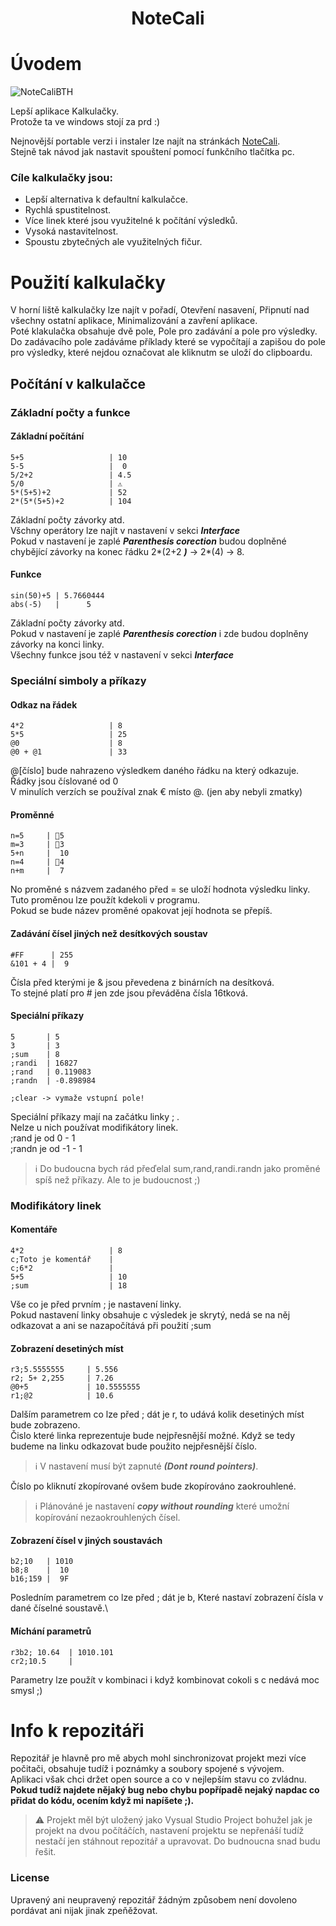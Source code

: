 <h1 align="center">NoteCali</h1>

# Úvodem

![NoteCaliBTH](https://github.com/Tolomaj/NoteCali/assets/59420562/ec611085-34be-4385-b9b1-5fdebab3fab5)


Lepší aplikace Kalkulačky.\
Protože ta ve windows stojí za prd :)

Nejnovější portable verzi i instaler lze najít na stránkách [NoteCali](https://notecali.zironet.cz/).\
Stejně tak návod jak nastavit spouštení pomocí funkčního tlačítka pc.

### Cíle kalkulačky jsou:
- Lepší alternativa k defaultní kalkulačce.
- Rychlá spustitelnost.
- Více linek které jsou využitelné k počítání výsledků.
- Vysoká nastavitelnost.
- Spoustu zbytečných ale využitelných fičur.

# Použití kalkulačky
V horní liště kalkulačky lze najít v pořadí, Otevření nasavení, Připnutí nad všechny ostatní aplikace, Minimalizování a zavření aplikace.\
Poté klakulačka obsahuje dvě pole, Pole pro zadávání a pole pro výsledky. Do zadávacího pole zadáváme příklady které se vypočítají a zapišou do pole pro výsledky, které nejdou označovat ale kliknutm se uloží do clipboardu.

## Počítání v kalkulačce

### Základní počty a funkce

#### Základní počítání
```
5+5                   | 10
5-5                   |  0
5/2+2                 | 4.5
5/0                   | ⚠️
5*(5+5)+2             | 52
2*(5*(5+5)+2          | 104
```
Základní počty závorky atd.\
Všchny operátory lze najít v nastavení v sekci ***Interface***\
Pokud v nastavení je zaplé ***Parenthesis corection*** budou doplněné chybějící závorky na konec řádku 2*(2+2  ***)*** -> 2*(4) -> 8.

#### Funkce 

```
sin(50)+5 | 5.7660444
abs(-5)   |      5
```
Základní počty závorky atd.\
Pokud v nastavení je zaplé ***Parenthesis corection*** i zde budou doplněny závorky na konci linky.\
Všechny funkce jsou též v nastavení v sekci ***Interface***


### Speciální simboly a příkazy

#### Odkaz na řádek
```
4*2                   | 8 
5*5                   | 25
@0                    | 8
@0 + @1               | 33
```
@[číslo] bude nahrazeno výsledkem daného řádku na který odkazuje.\
Řádky jsou číslované od 0\
V minulích verzích se používal znak € místo @. (jen aby nebyli zmatky)

#### Proměnné
```
n=5     | 📝5
m=3     | 📝3
5+n     |  10
n=4     | 📝4
n+m     |  7
```
No proměné s názvem zadaného před = se uloží hodnota výsledku linky.\
Tuto proměnou lze použít kdekoli v programu.\
Pokud se bude název proměné opakovat její hodnota se přepíš.

#### Zadávání čísel jiných než desítkových soustav
```
#FF      | 255
&101 + 4 |  9
```
Čísla před kterými je & jsou převedena z binárních na desítková.\
To stejné platí pro # jen zde jsou převáděna čísla 16tková.


#### Speciální příkazy
```
5       | 5
3       | 3
;sum    | 8
;randi  | 16827
;rand   | 0.119083
;randn  | -0.898984

;clear -> vymaže vstupní pole!
```
Speciální příkazy mají na začátku linky ; .\
Nelze u nich používat modifikátory linek.\
;rand je od 0 - 1\
;randn je od -1 - 1
> :information_source: Do budoucna bych rád přeďelal sum,rand,randi.randn jako proměné spíš než příkazy. Ale to je budoucnost ;)



### Modifikátory linek
#### Komentáře
```
4*2                   | 8 
c;Toto je komentář    |
c;6*2                 |
5+5                   | 10
;sum                  | 18
```
Vše co je před prvním ; je nastavení linky.\
Pokud nastavení linky obsahuje c výsledek je skrytý, nedá se na něj odkazovat a ani se nazapočítává při použití ;sum

#### Zobrazení desetiných míst
```
r3;5.5555555     | 5.556
r2; 5+ 2,255     | 7.26
@0+5  	         | 10.5555555
r1;@2            | 10.6
```
Dalším parametrem co lze před ; dát je r, to udává kolik desetiných míst bude zobrazeno.\
Čislo které linka reprezentuje bude nejpřesnější možné. Když se tedy budeme na linku odkazovat bude použito nejpřesnější číslo.
> :information_source: V nastavení musí být zapnuté ***(Dont round pointers)***.

Číslo po kliknutí zkopírované ovšem bude zkopírováno zaokrouhlené.
> :information_source: Plánováné je nastavení ***copy without rounding*** které umožní kopírování nezaokrouhlených čísel.


#### Zobrazení čísel v jiných soustavách
```
b2;10   | 1010
b8;8    |  10
b16;159 |  9F
```
Posledním parametrem co lze před ; dát je b, Které nastaví zobrazení čísla v dané číselné soustavě.\

#### Míchání parametrů
```
r3b2; 10.64  | 1010.101
cr2;10.5     |
```
Parametry lze použít v kombinaci i když kombinovat cokoli s c nedává moc smysl ;)



# Info k repozitáři
Repozitář je hlavně pro mě abych mohl sinchronizovat projekt mezi více počitači, obsahuje tudíž i poznámky a soubory spojené s vývojem.\
Aplikaci však chci držet open source a co v nejlepším stavu co zvládnu.\
**Pokud tudíž najdete nějaký bug nebo chybu popřípadě nejaký napdac co přidat do kódu, ocením když mi napíšete ;).**
> :warning: Projekt měl být uložený jako Vysual Studio Project bohužel jak je projekt na dvou počítáčích, nastavení projektu se nepřenáší tudíž nestačí jen stáhnout repozitář a upravovat. Do budnoucna snad budu řešit.
### License
Upravený ani neupravený repozitář žádným způsobem není dovoleno pordávat ani nijak jinak zpeňěžovat.






